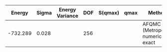 | Energy   | Sigma | Energy Variance | DOF | S(qmax) | qmax | Method                                | Data Repository |
|----------|-------|-----------------|-----|---------|------|---------------------------------------|-----------------|
| -732.289 | 0.028 |                 | 256 |         |      | AFQMC (Metropolis), numerically exact |                 |
